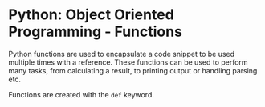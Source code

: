 # Python: Object Oriented Programming - Functions

Python functions are used to encapsulate a code snippet to be used multiple times with a reference.
These functions can be used to perform many tasks, from calculating a result, to printing output or handling parsing etc.

Functions are created with the `def` keyword.

